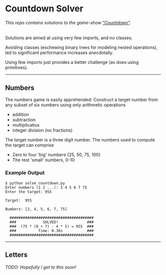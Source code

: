 # Countdown Solver

###### This repo contains solutions to the game-show ["Countdown"](https://en.wikipedia.org/wiki/Countdown_(game_show)#Numbers_round).

Solutions are aimed at using very few imports, and no classes.

Avoiding classes (eschewing binary trees for modeling nested operations), led
to significant performance increases anecdotally.

Using few imports just provides a better challenge (as does using primitives).

---

## Numbers

The numbers game is easily apprehended:
Construct a target number from any subset of six numbers using only arithmetic operations
  - addition
  - subtraction
  - multiplicatios
  - integer division (no fractions)

The target number is a three digit number.
The numbers used to compute the target can comprise
  - Zero to four 'big' numbers {25, 50, 75, 100}
  - The rest 'small' numbers, 0-10

### Example Output

```
$ python solve_countdown.py
Enter numbers (1 2 ...): 3 4 5 6 7 75
Enter the target: 955

Target:  955

Numbers: [3, 4, 5, 6, 7, 75]

  ######################################
  ###            SOLVED!             ###
  ###  (75 * (6 + 7) - 4 * 5) = 955  ###
  ###          Time: 0.30s           ###
  ######################################

```

---

## Letters

###### TODO: Hopefully I get to this soon!

